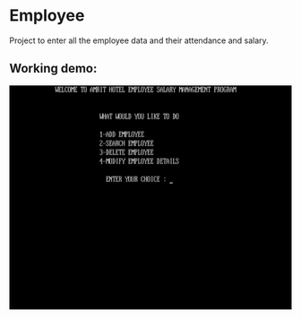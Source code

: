 # Employee
 Project to enter all the employee data and their attendance and salary.
## Working demo:
<img src="DEMO.gif" width="1010" height="400">
